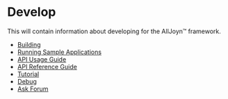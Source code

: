 # Develop

This will contain information about developing for the AllJoyn&trade; framework.

* [Building][build]
* [Running Sample Applications][sample-apps]
* [API Usage Guide][user-guide]
* [API Reference Guide][ref-guide]
* [Tutorial][tutorial]
* [Debug][debug]
* [Ask Forum][ask]

[build]: /develop/building
[sample-apps]: /develop/run-sample-apps
[user-guide]: /develop/api-guide
[ref-guide]: /develop/api-reference
[tutorial]: /develop/tutorial
[debug]: /develop/debug
[ask]: /develop/ask